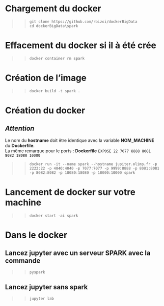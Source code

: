 # Chargement du docker 

>> `git clone https://github.com/rbizoi/dockerBigData`<br>
>> `cd dockerBigData\spark`

# Effacement du docker si il à été crée 

>> `docker container rm spark`

# Création de l’image

>> `docker build -t spark .`

# Création du docker  

## *Attention* 

Le nom du **hostname** doit être identique avec la variable **NOM_MACHINE** du **Dockerfile**.<br>
La même remarque pour le ports : 
            **Dockerfile**  `EXPOSE 22 7077 8888 8081 8082 18080 10000`

>> `docker run -it --name spark --hostname jupiter.olimp.fr -p 2222:22 -p 4040:4040 -p 7077:7077 -p 9999:8888 -p 8081:8081 -p 8082:8082 -p 18080:18080 -p 10000:10000 spark`

# Lancement de docker sur votre machine 

>> `docker start -ai spark`

# Dans le docker 

## Lancez jupyter avec un serveur SPARK avec la commande 
>> `pyspark`

## Lancez jupyter sans spark  
>> `jupyter lab`
